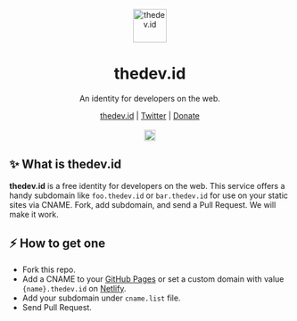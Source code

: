 <p align="center">
  <a href="https://thedev.id">
    <img src="https://cdn.statically.io/avatar/shape=circle/t" alt="thedev.id" height="60"/>
  </a>
</p>

<h1 align="center">thedev.id</h1>

<p align="center">An identity for developers on the web.</p>

<p align="center">
  <a href="https://thedev.id">thedev.id</a> |
  <a href="https://twitter.com/fransallen">Twitter</a> |
  <a href="https://www.patreon.com/fransallen">Donate</a>
  <br /><br />
	<a href="https://github.com/fransallen/thedev.id/contributors">
    <img src="https://img.shields.io/github/contributors/fransallen/thedev.id?color=brightgreen" alt="Contributors" height="20"/>
  </a>
</p>

## :sparkles: What is thedev.id

**thedev.id** is a free identity for developers on the web. This service offers a handy subdomain like `foo.thedev.id` or `bar.thedev.id` for use on your static sites via CNAME. Fork, add subdomain, and send a Pull Request. We will make it work.

## :zap: How to get one

- Fork this repo.
- Add a CNAME to your [GitHub Pages](https://pages.github.com) or set a custom domain with value `{name}.thedev.id` on [Netlify](https://www.netlify.com).
- Add your subdomain under `cname.list` file.
- Send Pull Request.